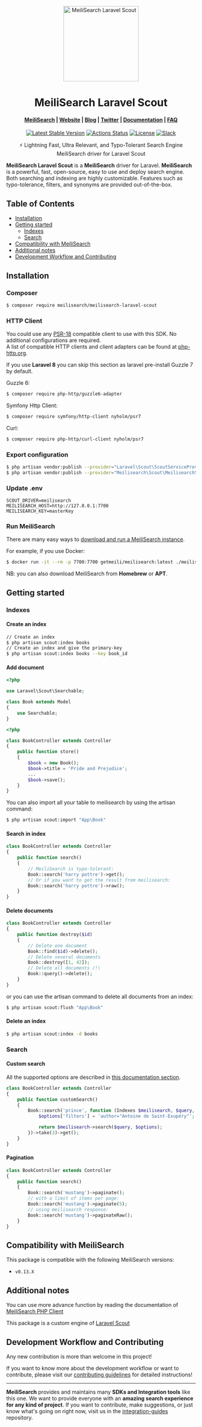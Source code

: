 <p align="center">
  <img src="https://res.cloudinary.com/meilisearch/image/upload/v1587402338/SDKs/meilisearch_laravel_scout.svg" alt="MeiliSearch Laravel Scout" width="200" height="200" />
</p>

<h1 align="center">MeiliSearch Laravel Scout</h1>

<h4 align="center">
  <a href="https://github.com/meilisearch/MeiliSearch">MeiliSearch</a> |
  <a href="https://www.meilisearch.com">Website</a> |
  <a href="https://blog.meilisearch.com">Blog</a> |
  <a href="https://twitter.com/meilisearch">Twitter</a> |
  <a href="https://docs.meilisearch.com">Documentation</a> |
  <a href="https://docs.meilisearch.com/faq">FAQ</a>
</h4>

<p align="center">
  <a href="https://packagist.org/packages/meilisearch/meilisearch-laravel-scout"><img src="https://img.shields.io/packagist/v/meilisearch/meilisearch-laravel-scout" alt="Latest Stable Version"></a>
  <a href="https://github.com/meilisearch/meilisearch-laravel-scout/actions"><img src="https://github.com/meilisearch/meilisearch-laravel-scout/workflows/Tests/badge.svg" alt="Actions Status"></a>
  <a href="https://github.com/meilisearch/meilisearch-laravel-scout/blob/master/LICENSE"><img src="https://img.shields.io/badge/license-MIT-informational" alt="License"></a>
  <a href="https://slack.meilisearch.com"><img src="https://img.shields.io/badge/slack-MeiliSearch-blue.svg?logo=slack" alt="Slack"></a>
</p>

<p align="center">⚡ Lightning Fast, Ultra Relevant, and Typo-Tolerant Search Engine MeiliSearch driver for Laravel Scout</p>

**MeiliSearch Laravel Scout** is a **MeiliSearch** driver for Laravel. **MeiliSearch** is a powerful, fast, open-source, easy to use and deploy search engine. Both searching and indexing are highly customizable. Features such as typo-tolerance, filters, and synonyms are provided out-of-the-box.

## Table of Contents

- [Installation](#installation)
- [Getting started](#getting-started)
  - [Indexes](#indexes)
  - [Search](#search)
- [Compatibility with MeiliSearch](#compatibility-with-meilisearch)
- [Additional notes](#additional-notes)
- [Development Workflow and Contributing](#development-workflow-and-contributing)

## Installation

### Composer

```bash
$ composer require meilisearch/meilisearch-laravel-scout
```

### HTTP Client

You could use any [PSR-18](https://www.php-fig.org/psr/psr-18/) compatible client to use with this SDK. No additional configurations are required.<br>
A list of compatible HTTP clients and client adapters can be found at [php-http.org](http://docs.php-http.org/en/latest/clients.html).

If you use **Laravel 8** you can skip this section as laravel pre-install Guzzle 7 by default.

Guzzle 6:

```bash
$ composer require php-http/guzzle6-adapter
```

Symfony Http Client:

```bash
$ composer require symfony/http-client nyholm/psr7
```

Curl:

```bash
$ composer require php-http/curl-client nyholm/psr7
```

### Export configuration

```bash
$ php artisan vendor:publish --provider="Laravel\Scout\ScoutServiceProvider"
$ php artisan vendor:publish --provider="Meilisearch\Scout\MeilisearchServiceProvider" --tag="config"
```

### Update .env
```dotenv
SCOUT_DRIVER=meilisearch
MEILISEARCH_HOST=http://127.0.0.1:7700
MEILISEARCH_KEY=masterKey
```

### Run MeiliSearch

There are many easy ways to [download and run a MeiliSearch instance](https://docs.meilisearch.com/guides/advanced_guides/installation.html#download-and-launch).

For example, if you use Docker:
```bash
$ docker run -it --rm -p 7700:7700 getmeili/meilisearch:latest ./meilisearch --master-key=masterKey
```

NB: you can also download MeiliSearch from **Homebrew** or **APT**.

## Getting started

### Indexes

#### Create an index

```bash
// Create an index
$ php artisan scout:index books
// Create an index and give the primary-key
$ php artisan scout:index books --key book_id
```

#### Add document

```php
<?php

use Laravel\Scout\Searchable;

class Book extends Model
{
    use Searchable;
}
```

```php
<?php

class BookController extends Controller
{
    public function store()
    {
        $book = new Book();
        $book->title = 'Pride and Prejudice';
        ...
        $book->save();
    }
}
```
You can also import all your table to meilisearch by using the artisan command:
```bash
$ php artisan scout:import "App\Book"
```

#### Search in index

```php
class BookController extends Controller
{
    public function search()
    {
        // MeiliSearch is typo-tolerant:
        Book::search('harry pottre')->get();
        // Or if you want to get the result from meilisearch:
        Book::search('harry pottre')->raw();
    }
}
```

#### Delete documents

```php
class BookController extends Controller
{
    public function destroy($id)
    {
        // Delete one document
        Book::find($id)->delete();
        // Delete several documents
        Book::destroy([1, 42]);
        // Delete all documents /!\
        Book::query()->delete();
    }
}
```
or you can use the artisan command to delete all documents from an index:
```bash
$ php artisan scout:flush "App\Book"
```

#### Delete an index
```bash
$ php artisan scout:index -d books
```

### Search

#### Custom search

All the supported options are described in [this documentation section](https://docs.meilisearch.com/references/search.html#search-in-an-index).

```php
class BookController extends Controller
{
    public function customSearch()
    {
        Book::search('prince', function (Indexes $meilisearch, $query, $options) {
            $options['filters'] = 'author="Antoine de Saint-Exupéry"';

            return $meilisearch->search($query, $options);
        })->take(3)->get();
    }
}
```

#### Pagination

```php
class BookController extends Controller
{
    public function search()
    {
        Book::search('mustang')->paginate();
        // with a limit of items per page:
        Book::search('mustang')->paginate(5);
        // using meilisearch response:
        Book::search('mustang')->paginateRaw();
    }
}
```

## Compatibility with MeiliSearch

This package is compatible with the following MeiliSearch versions:
- `v0.13.X`

## Additional notes

You can use more advance function by reading the documentation of [MeiliSearch PHP Client](https://github.com/meilisearch/meilisearch-php)

This package is a custom engine of [Laravel Scout](https://laravel.com/docs/master/scout)

## Development Workflow and Contributing

Any new contribution is more than welcome in this project!

If you want to know more about the development workflow or want to contribute, please visit our [contributing guidelines](/CONTRIBUTING.md) for detailed instructions!

<hr>

**MeiliSearch** provides and maintains many **SDKs and Integration tools** like this one. We want to provide everyone with an **amazing search experience for any kind of project**. If you want to contribute, make suggestions, or just know what's going on right now, visit us in the [integration-guides](https://github.com/meilisearch/integration-guides) repository.
